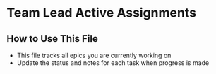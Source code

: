 # Team Lead Active Assignments

## How to Use This File
- This file tracks all epics you are currently working on
- Update the status and notes for each task when progress is made
